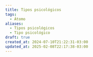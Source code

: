 ```yaml
---
title: Tipos psicológicos
tags:
  - Átomo
aliases:
  - Tipos psicológicos
  - Tipo psicológico
draft: true
created_at: 2024-07-10T21:22:31-03:00
updated_at: 2025-02-08T22:17:38-03:00
---
```


